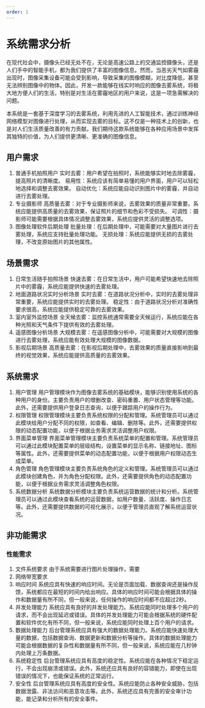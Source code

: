 ```yaml
---
order: 1
---
```


# 系统需求分析

在现代社会中，摄像头已经无处不在，无论是高速公路上的交通监控摄像头，还是人们手中的智能手机，都为我们提供了丰富的图像信息。然而，当恶劣天气如雾霾出现时，图像采集设备可能会受到影响，导致采集的图像模糊，对比度降低，甚至无法辨别图像中的物体。因此，开发一款能够在线实时响应的图像去雾系统，将极大地方便人们的生活，特别是对生活在雾霾地区的用户来说，这是一项急需解决的问题。

本系统是一套基于深度学习的去雾系统，利用先进的人工智能技术，通过训练神经网络模型对图像进行处理，从而实现去雾的目标。这不仅是一种技术上的创新，也是对人们生活质量改善的有力贡献。我们期待这款系统能够在各种应用场景中发挥其独特的价值，为人们提供更清晰、更准确的图像信息。

## 用户需求
1. 普通手机拍照用户
   实时去雾：用户希望在拍照时，系统能够实时地去除雾霾，提高照片的清晰度。
   易用性：系统应该有简单易懂的用户界面，用户可以轻松地选择和调整去雾效果。
   自动优化：系统应能自动识别图片中的雾霾，并自动进行去雾处理。
2. 专业摄影师
   高质量去雾：对于专业摄影师来说，去雾效果的质量非常重要。系统应能提供高质量的去雾效果，保证照片的细节和色彩不受损失。
   可调性：摄影师可能需要根据具体情况调整去雾效果，系统应提供灵活的调整选项。
3. 图像处理软件后期处理
   批量处理：在后期处理中，可能需要对大量图片进行去雾处理，系统应支持批量处理功能。
   无损处理：系统应能提供无损的去雾处理，不改变原始图片的其他属性。

## 场景需求
1. 日常生活随手拍照场景
   快速去雾：在日常生活中，用户可能希望快速地去除照片中的雾霾，系统应能提供快速的去雾处理。
2. 地面道路状况实时分析场景
   实时去雾：在道路状况分析中，实时的去雾处理非常重要，系统应能提供实时的去雾处理。
   稳定性：由于道路状况分析对准确性要求很高，系统应能提供稳定可靠的去雾效果。
3. 室内室外监控场景
   全天候去雾：监控系统通常需要全天候运行，系统应能在各种光照和天气条件下提供有效的去雾处理。
4. 遥感图像分析场景
   大规模去雾：在遥感图像分析中，可能需要对大规模的图像进行去雾处理，系统应能有效处理大规模的图像数据。
5. 影视后期场景
   高质量去雾：在影视后期处理中，去雾效果的质量直接影响到最终的视觉效果，系统应能提供高质量的去雾效果。

## 系统需求
1. 用户管理
用户管理模块作为图像去雾系统的基础模块，能够识别使用系统的各种用户的身份。主要负责用户的增删改查、密码重置、用户状态管理等功能。此外，还需要提供用户登录日志查询，以便于跟踪用户的操作行为。
2. 权限管理
权限管理模块主要负责系统权限的分配和管理。系统管理员可以通过此模块给用户分配不同的权限，如查看、编辑、删除等。此外，还需要提供权限的动态配置功能，以便于根据业务需求灵活调整用户权限。
3. 界面菜单管理
界面菜单管理模块主要负责系统菜单的配置和管理。系统管理员可以通过此模块配置菜单的层级结构，设置菜单的显示名称、链接地址、图标等属性。此外，还需要提供菜单的动态配置功能，以便于根据用户权限动态生成菜单。
4. 角色管理
角色管理模块主要负责系统角色的定义和管理。系统管理员可以通过此模块创建角色，并为角色分配权限。此外，还需要提供角色的动态配置功能，以便于根据业务需求灵活调整角色权限。
6. 系统数据分析
系统数据分析模块主要负责系统运营数据的统计和分析。系统管理员可以通过此模块查看系统的运营数据，如用户数量、活跃度、操作日志等。此外，还需要提供数据的可视化展示，以便于管理员直观了解系统运营状况。

## 非功能需求
### 性能需求
1. 文件系统要求
由于系统需要进行图片处理操作，需要
2. 网络带宽要求
3. 响应时间
系统应具有快速的响应时间。无论是页面加载、数据查询还是操作反馈，系统都应在最短的时间内给出响应。具体的响应时间可能会根据具体的操作和数据量有所不同，但一般来说，任何操作的响应时间都不应超过2秒。
4. 并发处理能力
系统应具有良好的并发处理能力。系统应能同时处理多个用户的请求，而不会出现延迟或错误。具体的并发处理能力可能会根据系统的硬件配置和软件优化有所不同，但一般来说，系统应能同时处理上百个用户的请求。
5. 数据处理能力
后台管理系统应具有强大的数据处理能力。系统应能快速处理大量的数据，包括数据查询、数据更新和数据分析等操作。具体的数据处理能力可能会根据数据的复杂性和数据量有所不同，但一般来说，系统应能在几秒钟内处理上万条数据。
6. 系统稳定性
后台管理系统应具有高度的稳定性。系统应能在各种情况下稳定运行，不会出现崩溃或错误。此外，系统还应具有良好的容错能力，即使在出现错误的情况下，也能保证系统的正常运行。
7. 安全性
后台管理系统应具有高度的安全性。系统应能防止各种安全威胁，包括数据泄露、非法访问和恶意攻击等。此外，系统还应具有完善的安全审计功能，能记录和分析所有的安全事件。

